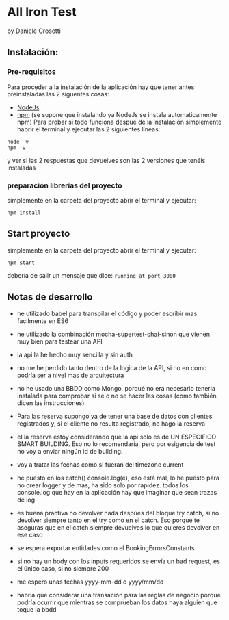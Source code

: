 # All Iron Test
by Daniele Crosetti

## Instalación: 
### Pre-requisitos
Para proceder a la instalación de la aplicación hay que tener antes preinstaladas las 2 siguentes cosas:
- [NodeJs](https://nodejs.org/en/download/ "NodeJs")
- [npm](https://www.npmjs.com/get-npm "npm") (se supone que instalando ya NodeJs se instala automaticamente npm)
Para probar si todo funciona despué de la instalación simplemente habrír el terminal y ejecutar las 2 siguientes líneas:
```
node -v
npm -v
```
y ver si las 2 respuestas que devuelves son las 2 versiones que tenéis instaladas
### preparación librerías del proyecto
simplemente en la carpeta del proyecto abrír el terminal y ejecutar:
```
npm install
```
## Start proyecto
simplemente en la carpeta del proyecto abrír el terminal y ejecutar:
```
npm start
```
debería de salir un mensaje que dice: `running at port 3000`

## Notas de desarrollo
- he utilizado babel para transpilar el código y poder escribir mas facilmente en ES6
- he utilizado la combinación mocha-supertest-chai-sinon que vienen muy bien para testear una API
- la api la he hecho muy sencilla y sin auth
- no me he perdido tanto dentro de la logica de la API, si no en como podría ser a nivel mas de arquitectura
- no he usado una BBDD como Mongo, porqué no era necesario tenerla instalada para comprobar si se o no se hacer las cosas (como también dicen las instrucciones).
- Para las reserva supongo ya de tener una base de datos con clientes registrados y, si el cliente no resulta registrado, no hago la reserva
- el la reserva estoy considerando que la api solo es de UN ESPECIFICO SMART BUILDING. Eso no lo recomendaría, pero por esigencia de test no voy a enviar ningún id de building.
- voy a tratar las fechas como si fueran del timezone current
- he puesto en los catch() console.log(e), eso está mal, lo he puesto para no crear logger y de mas, ha sido solo por rapidez. todos los console.log que hay en la aplicación hay que imaginar que sean trazas de log
- es buena practiva no devolver nada despúes del bloque try catch, si no devolver siempre tanto en el try como en el catch. Eso porqué te aseguras que en el catch siempre devuelves lo que quieres devolver en ese caso 

- se espera exportar entidades como el BookingErrorsConstants
- si no hay un body con los inputs requeridos se envía un bad request, es el único caso, si no siempre 200
- me espero unas fechas yyyy-mm-dd o yyyy/mm/dd
- habría que considerar una transación para las reglas de negocio porqué podría ocurrir que mientras se comprueban los datos haya alguien que toque la bbdd